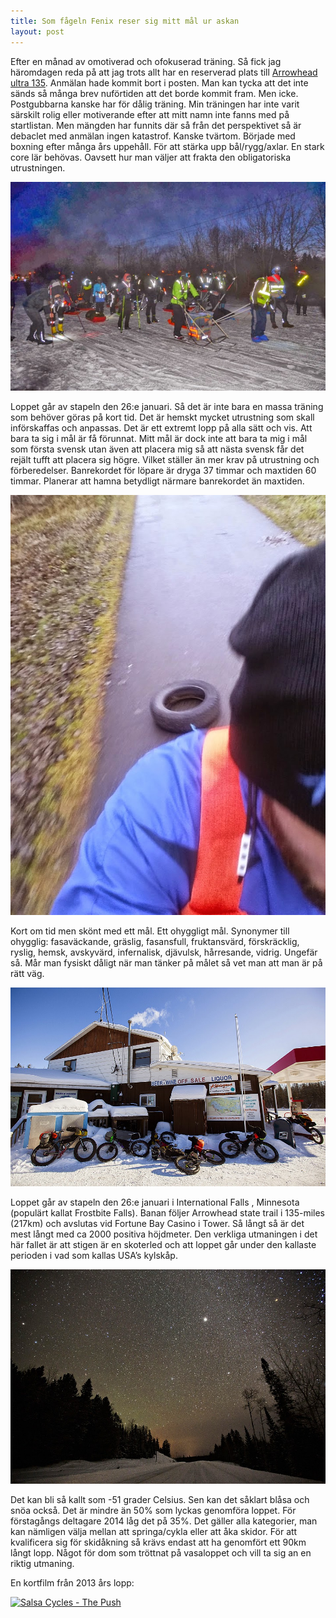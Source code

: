 ```yaml
---
title: Som fågeln Fenix reser sig mitt mål ur askan
layout: post
---
```

Efter en månad av omotiverad och ofokuserad träning. Så fick jag häromdagen reda på att jag trots allt har en reserverad plats till [Arrowhead ultra 135](http://www.arrowheadultra.com/index.php). Anmälan hade kommit bort i posten. Man kan tycka att det inte sänds så många brev nuförtiden att det borde kommit fram. Men icke. Postgubbarna kanske har för dålig träning. Min träningen har inte varit särskilt rolig eller motiverande efter att mitt namn inte fanns med på startlistan. Men mängden har funnits där så från det perspektivet så är debaclet med anmälan ingen katastrof. Kanske tvärtom. Började med boxning efter många års uppehåll. För att stärka upp bål/rygg/axlar. En stark core lär behövas. Oavsett hur man väljer att frakta den obligatoriska utrustningen.

![I väntan på startskottet. Foto: Burgess Eberhardt.](/assets/FagelnFenix/1.jpg "I väntan på startskottet. Foto: Burgess Eberhardt.")

Loppet går av stapeln den 26:e januari. Så det är inte bara en massa träning som behöver göras på kort tid. Det är hemskt mycket utrustning som skall införskaffas och anpassas. Det är ett extremt lopp på alla sätt och vis. Att bara ta sig i mål är få förunnat. Mitt mål är dock inte att bara ta mig i mål som första svensk utan även att placera mig så att nästa svensk får det rejält tufft att placera sig högre. Vilket ställer än mer krav på utrustning och förberedelser. Banrekordet för löpare är dryga 37 timmar och maxtiden 60 timmar. Planerar att hamna betydligt närmare banrekordet än maxtiden.

![Träningskompisen.](/assets/FagelnFenix/2.jpg "Träningskompisen.")

Kort om tid men skönt med ett mål. Ett ohyggligt mål. Synonymer till ohygglig: fasaväckande, gräslig, fasansfull, fruktansvärd, förskräcklig, ryslig, hemsk, avskyvärd, infernalisk, djävulsk, hårresande, vidrig. Ungefär så. Mår man fysiskt dåligt när man tänker på målet så vet man att man är på rätt väg.

![Alltid populärt med sprit. Foto: Derek Montgomery/For MPR News.](/assets/FagelnFenix/3.jpg "Alltid populärt med sprit. Foto: Derek Montgomery/For MPR News.")

Loppet går av stapeln den 26:e januari i International Falls , Minnesota (populärt kallat Frostbite Falls). Banan följer Arrowhead state trail i 135-miles (217km) och avslutas vid Fortune Bay Casino i Tower. Så långt så är det mest långt med ca 2000 positiva höjdmeter. Den verkliga utmaningen i det här fallet är att stigen är en skoterled och att loppet går under den kallaste perioden i vad som kallas USA’s kylskåp.

![Foto: Derek Montgomery/For MPR News.](/assets/FagelnFenix/4.jpg "Foto: Derek Montgomery/For MPR News.")

Det kan bli så kallt som -51 grader Celsius. Sen kan det såklart blåsa och snöa också. Det är mindre än 50% som lyckas genomföra loppet. För förstagångs deltagare 2014 låg det på 35%. Det gäller alla kategorier, man kan nämligen välja mellan att springa/cykla eller att åka skidor. För att kvalificera sig för skidåkning så krävs endast att ha genomfört ett 90km långt lopp. Något för dom som tröttnat på vasaloppet och vill ta sig an en riktig utmaning.

En kortfilm från 2013 års lopp:

[![Salsa Cycles - The Push](http://img.youtube.com/vi/DwZuDI7GOac/0.jpg)](http://www.youtube.com/watch?v=DwZuDI7GOac)
